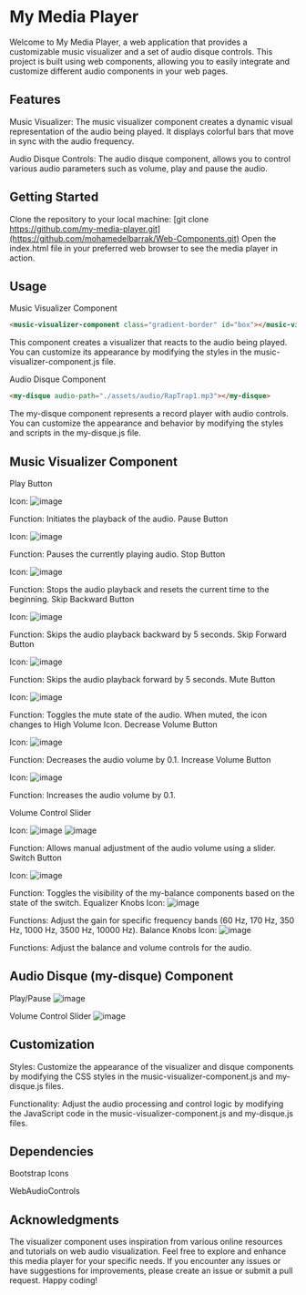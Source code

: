 # My Media Player
Welcome to My Media Player, a web application that provides a customizable music visualizer and a set of audio disque controls. This project is built using web components, allowing you to easily integrate and customize different audio components in your web pages.

## Features
Music Visualizer: The music visualizer component creates a dynamic visual representation of the audio being played. It displays colorful bars that move in sync with the audio frequency.

Audio Disque Controls: The audio disque component, allows you to control various audio parameters such as volume, play and pause the audio.

## Getting Started
Clone the repository to your local machine:
[git clone https://github.com/my-media-player.git](https://github.com/mohamedelbarrak/Web-Components.git)
Open the index.html file in your preferred web browser to see the media player in action.

## Usage
Music Visualizer Component
````html
<music-visualizer-component class="gradient-border" id="box"></music-visualizer-component>
````
This component creates a visualizer that reacts to the audio being played. You can customize its appearance by modifying the styles in the music-visualizer-component.js file.

Audio Disque Component
````html
<my-disque audio-path="./assets/audio/RapTrap1.mp3"></my-disque>
````
The my-disque component represents a record player with audio controls. You can customize the appearance and behavior by modifying the styles and scripts in the my-disque.js file.

## Music Visualizer Component
Play Button

Icon: ![image](https://github.com/mohamedelbarrak/Web-Components/assets/66890099/40d36350-c5d9-4aa7-91e9-2b37b101b08f)

Function: Initiates the playback of the audio.
Pause Button

Icon: ![image](https://github.com/mohamedelbarrak/Web-Components/assets/66890099/9d021f1b-3e82-43c0-a22d-7706b4fd6a78)

Function: Pauses the currently playing audio.
Stop Button

Icon: ![image](https://github.com/mohamedelbarrak/Web-Components/assets/66890099/c5b6c034-f481-4fc7-b9ec-00895bb6c7c4)

Function: Stops the audio playback and resets the current time to the beginning.
Skip Backward Button

Icon: ![image](https://github.com/mohamedelbarrak/Web-Components/assets/66890099/d68170e7-99ee-4dd4-9e51-97ad3c42f931)

Function: Skips the audio playback backward by 5 seconds.
Skip Forward Button

Icon: ![image](https://github.com/mohamedelbarrak/Web-Components/assets/66890099/e10aa27c-e856-48bd-8e24-588f88f6fa01)

Function: Skips the audio playback forward by 5 seconds.
Mute Button

Icon: ![image](https://github.com/mohamedelbarrak/Web-Components/assets/66890099/56f75b3e-4d2a-40ba-a20c-7d6a601c7e46)

Function: Toggles the mute state of the audio. When muted, the icon changes to High Volume Icon.
Decrease Volume Button

Icon: ![image](https://github.com/mohamedelbarrak/Web-Components/assets/66890099/141e1835-099c-48dd-a021-1394b9e75812)

Function: Decreases the audio volume by 0.1.
Increase Volume Button

Icon: ![image](https://github.com/mohamedelbarrak/Web-Components/assets/66890099/dd008746-739c-47d1-9a51-5169c2208569)

Function: Increases the audio volume by 0.1.

Volume Control Slider

Icon: ![image](https://github.com/mohamedelbarrak/Web-Components/assets/66890099/f46322a6-44bb-409e-a23e-cae3902e5762)
![image](https://github.com/mohamedelbarrak/Web-Components/assets/66890099/75656288-8492-4718-b61f-be767e8a61ac)

Function: Allows manual adjustment of the audio volume using a slider.
Switch Button

Icon: ![image](https://github.com/mohamedelbarrak/Web-Components/assets/66890099/f251855c-3a6b-47cc-99f0-e5896255b91c)

Function: Toggles the visibility of the my-balance components based on the state of the switch.
Equalizer Knobs
Icon: ![image](https://github.com/mohamedelbarrak/Web-Components/assets/66890099/a9be86af-792f-4d0f-91f4-30b2bb4a8539)

Functions: Adjust the gain for specific frequency bands (60 Hz, 170 Hz, 350 Hz, 1000 Hz, 3500 Hz, 10000 Hz).
Balance Knobs
Icon: ![image](https://github.com/mohamedelbarrak/Web-Components/assets/66890099/7b491094-9b6e-4395-800b-0deba052969b)

Functions: Adjust the balance and volume controls for the audio.

## Audio Disque (my-disque) Component
Play/Pause
![image](https://github.com/mohamedelbarrak/Web-Components/assets/66890099/c7e42d79-807c-46a3-a54f-1fb0b9030613)

Volume Control Slider
![image](https://github.com/mohamedelbarrak/Web-Components/assets/66890099/2a54ac49-1ea1-4b7d-ab0f-1f54b67fd637)

## Customization
Styles: Customize the appearance of the visualizer and disque components by modifying the CSS styles in the music-visualizer-component.js and my-disque.js files.

Functionality: Adjust the audio processing and control logic by modifying the JavaScript code in the music-visualizer-component.js and my-disque.js files.

## Dependencies
Bootstrap Icons

WebAudioControls

## Acknowledgments
The visualizer component uses inspiration from various online resources and tutorials on web audio visualization.
Feel free to explore and enhance this media player for your specific needs. If you encounter any issues or have suggestions for improvements, please create an issue or submit a pull request. Happy coding!

